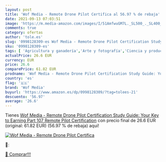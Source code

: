```yaml
---
layout: post
title: 'Wof Media - Remote Drone Pilot Certifica al 56.97 % de rebaja'
date: 2021-09-13 07:03:51
image: 'https://m.media-amazon.com/images/I/51AmfwuGM7L._SL500_._SL400_.jpg'
comments: true
category: ofertas
author: 'tole.es'
slug: '0998128309-es Wof Media - Remote Drone Pilot Certification Study Guide:...'
sku: '0998128309-es'
tags: [ 'Agricultura y ganadería','Arte y fotografía','Ciencia y producción agrícola','Ciencias, tecnología y medicina','Fotografía aérea','Fotografía y vídeo','Libros','Tecnología aeroespacial y aeronáutica','Transporte y automóviles','wof media', ]
actualPrice: 26.6 EUR
currency: EUR
price: 26.6
comparePrice: 61.82 EUR
prodname: 'Wof Media - Remote Drone Pilot Certification Study Guide: Your Key to Earning Part 107 Remote Pilot Certification'
country: 'es'
flag: '🇪🇸'
brand: 'Wof Media'
buyurl: 'https://www.amazon.es/dp/0998128309/?tag=tolees-21'
descuento: '56.97'
average: '26.6'
---
```


Tienes [Wof Media - Remote Drone Pilot Certification Study Guide: Your Key to Earning Part 107 Remote Pilot Certification](https://www.amazon.es/dp/0998128309/?tag=tolees-21) con precio final de  26.6 EUR (original: 61.82 EUR) (56.97 %  de rebaja) aqui!

[![Wof Media - Remote Drone Pilot Certifica](https://m.media-amazon.com/images/I/51AmfwuGM7L._SL500_._SL400_.jpg)](https://www.amazon.es/dp/0998128309/?tag=tolees-21)

🔎:


[🛒 Comprar!!!](https://www.amazon.es/dp/0998128309/?tag=tolees-21)

